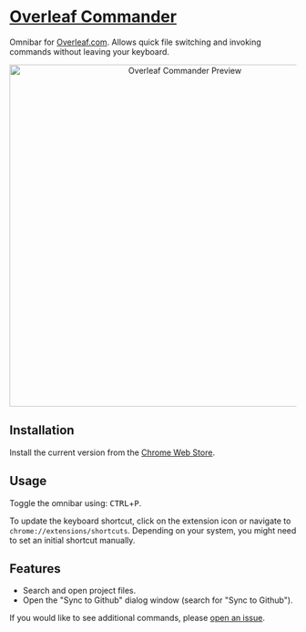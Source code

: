 # [Overleaf Commander](https://chrome.google.com/webstore/detail/overleaf-commander/bmlefjcamijlejhefedobjohbiekkemb)

Omnibar for [Overleaf.com](https://www.overleaf.com). Allows quick file switching and invoking commands without leaving your keyboard.

<p align="center">
  <img src="https://user-images.githubusercontent.com/7422050/65421893-3b251700-de05-11e9-8da7-30dd207b2bce.png" width="600" alt="Overleaf Commander Preview"/>
</p>

## Installation

Install the current version from the [Chrome Web Store](https://chrome.google.com/webstore/detail/overleaf-commander/bmlefjcamijlejhefedobjohbiekkemb).

## Usage
Toggle the omnibar using: <kbd>CTRL</kbd>+<kbd>P</kbd>.

To update the keyboard shortcut, click on the extension icon or navigate to `chrome://extensions/shortcuts`.
Depending on your system, you might need to set an initial shortcut manually.

## Features
* Search and open project files.
* Open the "Sync to Github" dialog window (search for "Sync to Github").

If you would like to see additional commands, please [open an issue](https://github.com/fawind/overleaf-commander/issues/new).
